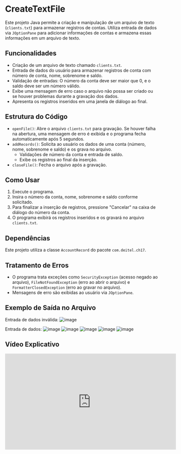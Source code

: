 # CreateTextFile

Este projeto Java permite a criação e manipulação de um arquivo de texto (`clients.txt`) para armazenar registros de contas. Utiliza entrada de dados via `JOptionPane` para adicionar informações de contas e armazena essas informações em um arquivo de texto.

## Funcionalidades

- Criação de um arquivo de texto chamado `clients.txt`.
- Entrada de dados do usuário para armazenar registros de conta com número de conta, nome, sobrenome e saldo.
- Validação de entradas: O número da conta deve ser maior que 0, e o saldo deve ser um número válido.
- Exibe uma mensagem de erro caso o arquivo não possa ser criado ou se houver problemas durante a gravação dos dados.
- Apresenta os registros inseridos em uma janela de diálogo ao final.

## Estrutura do Código

- `openFile()`: Abre o arquivo `clients.txt` para gravação. Se houver falha na abertura, uma mensagem de erro é exibida e o programa fecha automaticamente após 5 segundos.
- `addRecords()`: Solicita ao usuário os dados de uma conta (número, nome, sobrenome e saldo) e os grava no arquivo.
  - Validações de número da conta e entrada de saldo.
  - Exibe os registros ao final da inserção.
- `closeFile()`: Fecha o arquivo após a gravação.

## Como Usar

1. Execute o programa.
2. Insira o número da conta, nome, sobrenome e saldo conforme solicitado.
3. Para finalizar a inserção de registros, pressione "Cancelar" na caixa de diálogo do número da conta.
4. O programa exibirá os registros inseridos e os gravará no arquivo `clients.txt`.

## Dependências

Este projeto utiliza a classe `AccountRecord` do pacote `com.deitel.ch17`.

## Tratamento de Erros

- O programa trata exceções como `SecurityException` (acesso negado ao arquivo), `FileNotFoundException` (erro ao abrir o arquivo) e `FormatterClosedException` (erro ao gravar no arquivo).
- Mensagens de erro são exibidas ao usuário via `JOptionPane`.

## Exemplo de Saída no Arquivo

 Entrada de dados inválida:
 ![image](https://github.com/user-attachments/assets/ecdc6470-609f-47d2-9f8b-ce484fefd6e4)

 Entrada de dados:
![image](https://github.com/user-attachments/assets/5634efb4-02c7-4f2e-b51d-88adcc88d7d8)
![image](https://github.com/user-attachments/assets/c0535bec-1efc-4238-a56a-5477b106342f)
![image](https://github.com/user-attachments/assets/82d64771-58e2-44f0-a234-b24a0cbbf97d)
![image](https://github.com/user-attachments/assets/d9182723-5161-47bb-926f-749aa1cff520)
![image](https://github.com/user-attachments/assets/d1533fe2-9ece-45b7-84a0-550f3763d9ab)

## Vídeo Explicativo
<iframe width="560" height="315" src="https://www.youtube.com/embed/DBM-nFCUvjE?si=40ZPpPmvIj1fA2ng" title="YouTube video player" frameborder="0" allow="accelerometer; autoplay; clipboard-write; encrypted-media; gyroscope; picture-in-picture; web-share" referrerpolicy="strict-origin-when-cross-origin" allowfullscreen></iframe>







